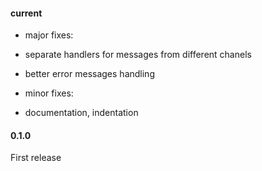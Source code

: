#### current
- major fixes:
 - separate handlers for messages from different chanels
 - better error messages handling

- minor fixes:
 - documentation, indentation

#### 0.1.0
First release
